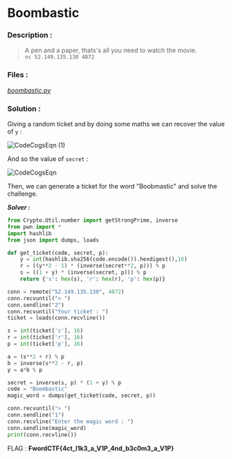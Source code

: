 # Boombastic

### Description :
> A pen and a paper, thats's all you need to watch the movie.  
> `nc 52.149.135.130 4872` 

### Files :  
*[boombastic.py](https://github.com/MehdiBHA/FwordCTF-2021/blob/main/Boombastic/boombastic.py)*

### Solution : 
Giving a random ticket and by doing some maths we can recover the value of `y` :

![CodeCogsEqn (1)](https://user-images.githubusercontent.com/62826765/131235239-0cf2e8cb-10c5-4845-927b-dcfff79ce604.gif)

And so the value of `secret` :

![CodeCogsEqn](https://user-images.githubusercontent.com/62826765/131235230-dcbee216-d720-45ff-b647-8d5f09f6c7d6.gif)

Then, we can generate a ticket for the word "Boobmastic" and solve the challenge.

***Solver :***
```python
from Crypto.Util.number import getStrongPrime, inverse
from pwn import *
import hashlib
from json import dumps, loads

def get_ticket(code, secret, p):
    y = int(hashlib.sha256(code.encode()).hexdigest(),16)
    r = ((y**2 - 1) * (inverse(secret**2, p))) % p
    s = ((1 + y) * (inverse(secret, p))) % p
    return {'s': hex(s), 'r': hex(r), 'p': hex(p)}

conn = remote("52.149.135.130", 4872)
conn.recvuntil("> ")
conn.sendline("2")
conn.recvuntil("Your ticket : ")
ticket = loads(conn.recvline())

s = int(ticket['s'], 16)
r = int(ticket['r'], 16)
p = int(ticket['p'], 16)

a = (s**2 + r) % p
b = inverse(s**2 - r, p)
y = a*b % p

secret = inverse(s, p) * (1 + y) % p
code = "Boombastic"
magic_word = dumps(get_ticket(code, secret, p))

conn.recvuntil("> ")
conn.sendline("1")
conn.recvline("Enter the magic word : ")
conn.sendline(magic_word)
print(conn.recvline())
```

FLAG : **FwordCTF{4ct_l1k3_a_V1P_4nd_b3c0m3_a_V1P}**
